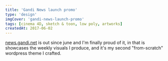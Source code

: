 ```yaml
---
title: 'Gandi News launch promo'
type: 'design'
imgCover: 'gandi-news-launch-promo'
tags: [cinema 4D, sketch & toon, low poly, artworks]
createdAt: 2017-06-02
---
```


[news.gandi.net](http://news.gandi.net) is out since june and I'm finally proud of it, in that is showcases the weekly visuals I produce, and it's my second "from-scratch" wordpress theme I crafted.
<!--more-->